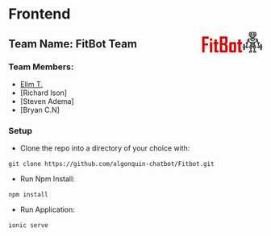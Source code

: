 # Frontend

<img align="right" src="https://github.com/algonquin-chatbot/Frontend/blob/master/www/img/textlogo.png" width="120">

## Team Name: FitBot Team
### Team Members: 
* [Elim T.](https://ca.linkedin.com/in/elimt)
* [Richard Ison]
* [Steven Adema]
* [Bryan C.N]

### Setup

- Clone the repo into a directory of your choice with:
```
git clone https://github.com/algonquin-chatbot/Fitbot.git
```
- Run Npm Install:
```
npm install
``` 
- Run Application:
```
ionic serve
``` 
